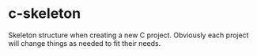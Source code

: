 # c-skeleton

Skeleton structure when creating a new C project. 
Obviously each project will change things as needed to fit their needs.
